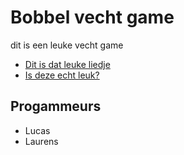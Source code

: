 # Bobbel vecht game
dit is een leuke vecht game

- [Dit is dat leuke liedje](https://www.youtube.com/watch?v=qpMvS1Q1sos)
- [Is deze echt leuk?](https://www.youtube.com/watch?v=bULrkalUpZ8&list=RDbULrkalUpZ8)

## Progammeurs

- Lucas
- Laurens
